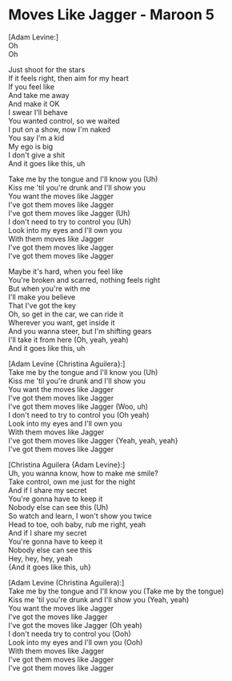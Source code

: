 # Moves Like Jagger - Maroon 5

[Adam Levine:]\
Oh\
Oh

Just shoot for the stars\
If it feels right, then aim for my heart\
If you feel like\
And take me away\
And make it OK\
I swear I'll behave\
You wanted control, so we waited\
I put on a show, now I'm naked\
You say I'm a kid\
My ego is big\
I don't give a shit\
And it goes like this, uh

Take me by the tongue and I'll know you (Uh)\
Kiss me 'til you're drunk and I'll show you\
You want the moves like Jagger\
I've got them moves like Jagger\
I've got them moves like Jagger (Uh)\
I don't need to try to control you (Uh)\
Look into my eyes and I'll own you\
With them moves like Jagger\
I've got them moves like Jagger\
I've got them moves like Jagger

Maybe it's hard, when you feel like\
You're broken and scarred, nothing feels right\
But when you're with me\
I'll make you believe\
That I've got the key\
Oh, so get in the car, we can ride it\
Wherever you want, get inside it\
And you wanna steer, but I'm shifting gears\
I'll take it from here (Oh, yeah, yeah)\
And it goes like this, uh

[Adam Levine {Christina Aguilera}:]\
Take me by the tongue and I'll know you (Uh)\
Kiss me 'til you're drunk and I'll show you\
You want the moves like Jagger\
I've got them moves like Jagger\
I've got them moves like Jagger (Woo, uh)\
I don't need to try to control you (Oh yeah)\
Look into my eyes and I'll own you\
With them moves like Jagger\
I've got them moves like Jagger {Yeah, yeah, yeah}\
I've got them moves like Jagger

[Christina Aguilera {Adam Levine}:]\
Uh, you wanna know, how to make me smile?\
Take control, own me just for the night\
And if I share my secret\
You're gonna have to keep it\
Nobody else can see this (Uh)\
So watch and learn, I won't show you twice\
Head to toe, ooh baby, rub me right, yeah\
And if I share my secret\
You're gonna have to keep it\
Nobody else can see this\
Hey, hey, hey, yeah\
{And it goes like this, uh}

[Adam Levine (Christina Aguilera):]\
Take me by the tongue and I'll know you (Take me by the tongue)\
Kiss me 'til you're drunk and I'll show you (Yeah, yeah)\
You want the moves like Jagger\
I've got the moves like Jagger\
I've got the moves like Jagger (Oh yeah)\
I don't needa try to control you (Ooh)\
Look into my eyes and I'll own you (Ooh)\
With them moves like Jagger\
I've got them moves like Jagger\
I've got them moves like Jagger